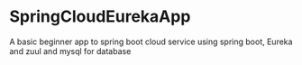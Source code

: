 # SpringCloudEurekaApp

A basic beginner app to spring boot cloud service using spring boot, Eureka and zuul and mysql for database
